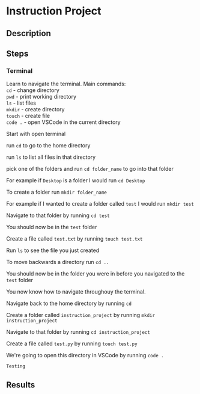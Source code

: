 # Instruction Project

## Description

## Steps

### Terminal
    
Learn to navigate the terminal.
Main commands:  
`cd` - change directory  
`pwd` - print working directory  
`ls` - list files  
`mkdir` - create directory  
`touch` - create file  
`code .` - open VSCode in the current directory

Start with open terminal

run `cd` to go to the home directory  

run `ls` to list all files in that directory  

pick one of the folders and run `cd folder_name` to go into that folder 

For example if `Desktop` is a folder I would run `cd Desktop`  

To create a folder run `mkdir folder_name`  

For example if I wanted to create a folder called `test` I would run `mkdir test`  

Navigate to that folder by running `cd test`  

You should now be in the `test` folder   

Create a file called `test.txt` by running `touch test.txt`  

Run `ls` to see the file you just created   

To move backwards a directory run `cd ..`  

You should now be in the folder you were in before you navigated to the `test` folder  


You now know how to navigate throughouy the terminal.

Navigate back to the home directory by running `cd`  

Create a folder called `instruction_project` by running `mkdir instruction_project`  

Navigate to that folder by running `cd instruction_project`  

Create a file called `test.py` by running `touch test.py`  

We're going to open this directory in VSCode by running `code .`



```
Testing
```

## Results